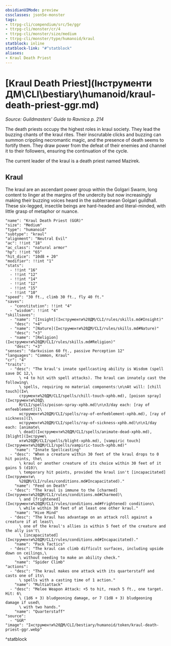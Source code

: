 ```yaml
---
obsidianUIMode: preview
cssclasses: json5e-monster
tags:
- ttrpg-cli/compendium/src/5e/ggr
- ttrpg-cli/monster/cr/4
- ttrpg-cli/monster/size/medium
- ttrpg-cli/monster/type/humanoid/kraul
statblock: inline
statblock-link: "#^statblock"
aliases:
- Kraul Death Priest
---
```

# [Kraul Death Priest](Інструменти ДМ\CLI\bestiary\humanoid/kraul-death-priest-ggr.md)
*Source: Guildmasters' Guide to Ravnica p. 214*  

The death priests occupy the highest roles in kraul society. They lead the buzzing chants of the kraul rites. Their inscrutable clicks and buzzing can summon crippling necromantic magic, and the presence of death seems to fortify them. They draw power from the defeat of their enemies and channel it to their followers, ensuring the continuation of the cycle.

The current leader of the kraul is a death priest named Mazirek.

## Kraul

The kraul are an ascendant power group within the Golgari Swarm, long content to linger at the margins of the undercity but now increasingly making their buzzing voices heard in the subterranean Golgari guildhall. These six-legged, insectile beings are hard-headed and literal-minded, with little grasp of metaphor or nuance.

```statblock
"name": "Kraul Death Priest (GGR)"
"size": "Medium"
"type": "humanoid"
"subtype": "kraul"
"alignment": "Neutral Evil"
"ac": !!int "18"
"ac_class": "natural armor"
"hp": !!int "65"
"hit_dice": "10d8 + 20"
"modifier": !!int "1"
"stats":
  - !!int "16"
  - !!int "12"
  - !!int "14"
  - !!int "12"
  - !!int "15"
  - !!int "10"
"speed": "30 ft., climb 30 ft., fly 40 ft."
"saves":
  - "constitution": !!int "4"
  - "wisdom": !!int "4"
"skillsaves":
  - "name": "[Insight](Інструменти%20ДМ/CLI/rules/skills.md#Insight)"
    "desc": "+4"
  - "name": "[Nature](Інструменти%20ДМ/CLI/rules/skills.md#Nature)"
    "desc": "+3"
  - "name": "[Religion](Інструменти%20ДМ/CLI/rules/skills.md#Religion)"
    "desc": "+3"
"senses": "darkvision 60 ft., passive Perception 12"
"languages": "Common, Kraul"
"cr": "4"
"traits":
  - "desc": "The kraul's innate spellcasting ability is Wisdom (spell save DC 12,\
      \ +4 to hit with spell attacks). The kraul can innately cast the following\
      \ spells, requiring no material components:\n\nAt will: [chill touch](Ін\
      струменти%20ДМ/CLI/spells/chill-touch-xphb.md), [poison spray](Інструменти%20Д\
      М/CLI/spells/poison-spray-xphb.md)\n\n3/day each: [ray of enfeeblement](І\
      нструменти%20ДМ/CLI/spells/ray-of-enfeeblement-xphb.md), [ray of sickness](І\
      нструменти%20ДМ/CLI/spells/ray-of-sickness-xphb.md)\n\n1/day each: [animate\
      \ dead](Інструменти%20ДМ/CLI/spells/animate-dead-xphb.md), [blight](Інструме\
      нти%20ДМ/CLI/spells/blight-xphb.md), [vampiric touch](Інструменти%20ДМ/CLI/spells/vampiric-touch-xphb.md)"
    "name": "Innate Spellcasting"
  - "desc": "When a creature within 30 feet of the kraul drops to 0 hit points, the\
      \ kraul or another creature of its choice within 30 feet of it gains 5 (d10)\
      \ temporary hit points, provided the kraul isn't [incapacitated](Інструменти\
      %20ДМ/CLI/rules/conditions.md#Incapacitated)."
    "name": "Feed on Death"
  - "desc": "The kraul is immune to the [charmed](Інструменти%20ДМ/CLI/rules/conditions.md#Charmed)\
      \ and [frightened](Інструменти%20ДМ/CLI/rules/conditions.md#Frightened) conditions\
      \ while within 30 feet of at least one other kraul."
    "name": "Hive Mind"
  - "desc": "The kraul has advantage on an attack roll against a creature if at least\
      \ one of the kraul's allies is within 5 feet of the creature and the ally isn't\
      \ [incapacitated](Інструменти%20ДМ/CLI/rules/conditions.md#Incapacitated)."
    "name": "Pack Tactics"
  - "desc": "The kraul can climb difficult surfaces, including upside down on ceilings,\
      \ without needing to make an ability check."
    "name": "Spider Climb"
"actions":
  - "desc": "The kraul makes one attack with its quarterstaff and casts one of its\
      \ spells with a casting time of 1 action."
    "name": "Multiattack"
  - "desc": "Melee Weapon Attack: +5 to hit, reach 5 ft., one target. Hit: 6\
      \ (1d6 + 3) bludgeoning damage, or 7 (1d8 + 3) bludgeoning damage if used\
      \ with two hands."
    "name": "Quarterstaff"
"source":
  - "GGR"
"image": "Інструменти%20ДМ/CLI/bestiary/humanoid/token/kraul-death-priest-ggr.webp"
```
^statblock